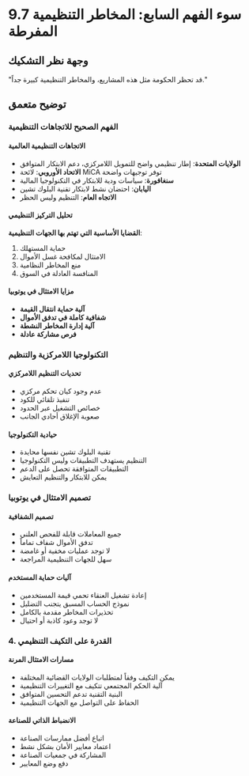 # 9.7 سوء الفهم السابع: المخاطر التنظيمية المفرطة

## وجهة نظر التشكيك

"قد تحظر الحكومة مثل هذه المشاريع، والمخاطر التنظيمية كبيرة جداً."

## توضيح متعمق

### الفهم الصحيح للاتجاهات التنظيمية

#### الاتجاهات التنظيمية العالمية

- **الولايات المتحدة**: إطار تنظيمي واضح للتمويل اللامركزي، دعم الابتكار المتوافق
- **الاتحاد الأوروبي**: لائحة MiCA توفر توجيهات واضحة
- **سنغافورة**: سياسات ودية للابتكار في التكنولوجيا المالية
- **اليابان**: احتضان نشط لابتكار تقنية البلوك تشين
- **الاتجاه العام**: التنظيم وليس الحظر

#### تحليل التركيز التنظيمي

**القضايا الأساسية التي تهتم بها الجهات التنظيمية**:

1. حماية المستهلك
2. الامتثال لمكافحة غسل الأموال
3. منع المخاطر النظامية
4. المنافسة العادلة في السوق

#### مزايا الامتثال في يوتوبيا

- **آلية حماية انتقال القيمة**
- **شفافية كاملة في تدفق الأموال**
- **آلية إدارة المخاطر النشطة**
- **فرص مشاركة عادلة**

### التكنولوجيا اللامركزية والتنظيم

#### تحديات التنظيم اللامركزي

- عدم وجود كيان تحكم مركزي
- تنفيذ تلقائي للكود
- خصائص التشغيل عبر الحدود
- صعوبة الإغلاق أحادي الجانب

#### حيادية التكنولوجيا

- تقنية البلوك تشين نفسها محايدة
- التنظيم يستهدف التطبيقات وليس التكنولوجيا
- التطبيقات المتوافقة تحصل على الدعم
- يمكن للابتكار والتنظيم التعايش

### تصميم الامتثال في يوتوبيا

#### تصميم الشفافية
- جميع المعاملات قابلة للفحص العلني  
- تدفق الأموال شفاف تماماً  
- لا توجد عمليات مخفية أو غامضة  
- سهل للجهات التنظيمية المراجعة

#### آليات حماية المستخدم
- إعادة تشغيل العنقاء تحمي قيمة المستخدمين  
- نموذج الحساب المسبق يتجنب التضليل  
- تحذيرات المخاطر مقدمة بالكامل  
- لا توجد وعود كاذبة أو احتيال

### 4. القدرة على التكيف التنظيمي

#### مسارات الامتثال المرنة
- يمكن التكيف وفقاً لمتطلبات الولايات القضائية المختلفة  
- آلية الحكم المجتمعي تتكيف مع التغييرات التنظيمية  
- البنية التقنية تدعم التحسين المتوافق  
- الحفاظ على التواصل مع الجهات التنظيمية

#### الانضباط الذاتي للصناعة
- اتباع أفضل ممارسات الصناعة  
- اعتماد معايير الأمان بشكل نشط  
- المشاركة في جمعيات الصناعة  
- دفع وضع المعايير